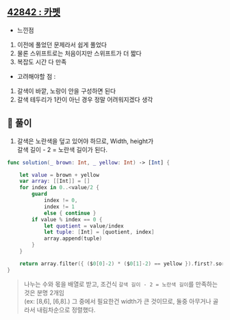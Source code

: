 ## [42842 : 카펫](https://programmers.co.kr/learn/courses/30/lessons/42842)

- 느낀점

1. 이전에 풀었던 문제라서 쉽게 풀었다 </br>
2. 물론 스위프트로는 처음이지만 스위프트가 더 짧다 </br>
3. 복잡도 시간 다 만족 </br>

- 고려해야할 점 :

1. 갈색이 바깥, 노랑이 안을 구성하면 된다 </br>
2. 갈색 테두리가 1칸이 아닌 경우 정말 어려워지겠다 생각 </br>

## 📌 풀이

1. 갈색은 노란색을 덮고 있어야 하므로, Width, height가 </br>
   갈색 길이 - 2 = 노란색 길이가 된다.

```swift
func solution(_ brown: Int, _ yellow: Int) -> [Int] {

    let value = brown + yellow
    var array: [[Int]] = []
    for index in 0..<value/2 {
        guard
            index != 0,
            index != 1
            else { continue }
        if value % index == 0 {
            let quotient = value/index
            let tuple: [Int] = [quotient, index]
            array.append(tuple)
        }
    }

    return array.filter({ ($0[0]-2) * ($0[1]-2) == yellow }).first?.sorted(by: >) ?? []
}
```

> 나누는 수와 몫을 배열로 받고, 조건식 `갈색 길이 - 2 = 노란색 길이`를 만족하는 것은 분명 2개임 <br>
> (ex: [8,6], [6,8].) 그 중에서 필요한건 width가 큰 것이므로, 둘중 아무거나 골라서 내림차순으로 정렬했다.
